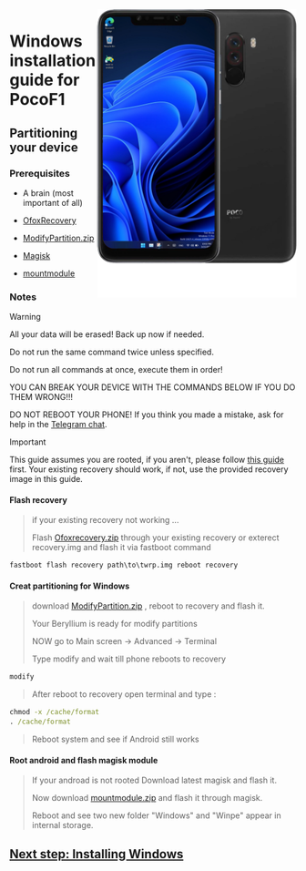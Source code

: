 <img align="right" src="beryllium.png" width="350" alt="Windows installation on beryllium">


# Windows installation guide for PocoF1

## Partitioning your device

### Prerequisites
- A brain (most important of all)

- [OfoxRecovery](https://drive.google.com/file/d/1ZMjx6lC7uB1bTy6NXKjwKkLmKUEywKxu/view?usp=sharing)

- [ModifyPartition.zip](https://drive.google.com/file/d/1v9lPKlI1k1T1wRWdj4GDBRgGtu4JYOLN/view?usp=sharing)

- [Magisk](https://github.com/topjohnwu/Magisk/releases/download/v27.0/Magisk-v27.0.apk)

- [mountmodule](mountmodule.zip)

### Notes
> [!WARNING]  
> All your data will be erased! Back up now if needed.
> 
> Do not run the same command twice unless specified.
>  
> Do not run all commands at once, execute them in order!
>
> YOU CAN BREAK YOUR DEVICE WITH THE COMMANDS BELOW IF YOU DO THEM WRONG!!!
>
> DO NOT REBOOT YOUR PHONE! If you think you made a mistake, ask for help in the [Telegram chat](https://t.me/WinOnF1).


> [!IMPORTANT]
> This guide assumes you are rooted, if you aren't, please follow [this guide](root.md) first.
> Your existing recovery should work, if not,  use the provided recovery image in this guide. 

#### Flash recovery
> if your existing recovery not working ...
> 
> Flash [Ofoxrecovery.zip](https://drive.google.com/file/d/1ZMjx6lC7uB1bTy6NXKjwKkLmKUEywKxu/view?usp=sharing) through your existing recovery
> or
> exterect recovery.img and flash it via fastboot command
```cmd
fastboot flash recovery path\to\twrp.img reboot recovery
```

#### Creat partitioning for Windows
> download [ModifyPartition.zip](https://drive.google.com/file/d/1v9lPKlI1k1T1wRWdj4GDBRgGtu4JYOLN/view?usp=sharing) , reboot to recovery and flash it.
> 
> Your Beryllium is ready for modify partitions
> 
> NOW go to Main screen -> Advanced -> Terminal
> 
> Type   modify   and wait till phone reboots to recovery 
```cmd
modify
```
> After reboot to recovery open terminal and type :
```cmd
chmod -x /cache/format
. /cache/format
```
> Reboot system and see if Android still works

#### Root android and flash magisk module
> If your androad is not rooted Download latest magisk and flash it.
>
> Now download [mountmodule.zip](mountmodule.zip) and flash it through magisk.
>
> Reboot and see two new folder "Windows" and "Winpe" appear in internal storage. 


## [Next step: Installing Windows](/guide/NEW2-install.md)























